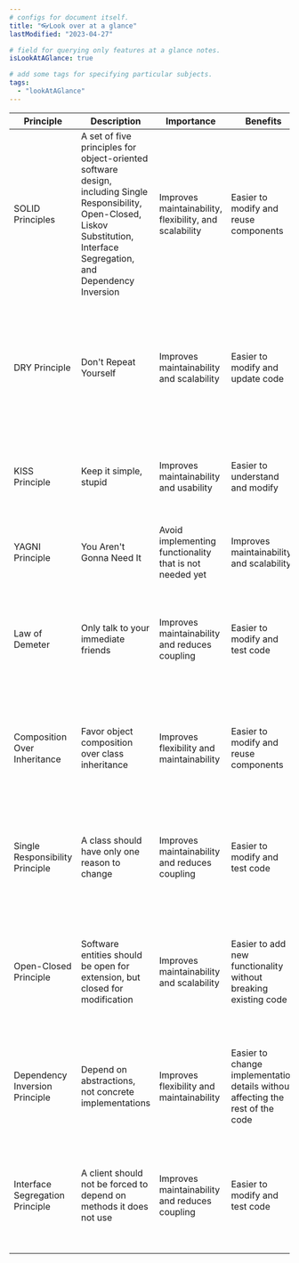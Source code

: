 ```yaml
---
# configs for document itself.
title: "👓Look over at a glance"
lastModified: "2023-04-27"

# field for querying only features at a glance notes.
isLookAtAGlance: true

# add some tags for specifying particular subjects.
tags:
  - "lookAtAGlance"
---
```

| Principle                       | Description                                                                                                                                                                      | Importance                                              | Benefits                                                                       | Examples                                                                                                                                                   | Best Practices                                                                                   | Bad                                                                                         | Good                                                                       |
| ------------------------------- | -------------------------------------------------------------------------------------------------------------------------------------------------------------------------------- | ------------------------------------------------------- | ------------------------------------------------------------------------------ | ---------------------------------------------------------------------------------------------------------------------------------------------------------- | ------------------------------------------------------------------------------------------------ | ------------------------------------------------------------------------------------------- | -------------------------------------------------------------------------- |
| SOLID Principles                | A set of five principles for object-oriented software design, including Single Responsibility, Open-Closed, Liskov Substitution, Interface Segregation, and Dependency Inversion | Improves maintainability, flexibility, and scalability  | Easier to modify and reuse components                                          | Designing classes with a single responsibility, using abstract classes or interfaces to define behavior, using dependency injection to invert dependencies | Apply these principles to achieve better code quality and reduce coupling and complexity         | [[Develop/Trees/Dev/Code/Design/Principles/SOLID/Single Responsibility Principle/BAD\|SRP]] | [[Develop/Trees/Dev/Code/Design/Principles/SOLID/Single Responsibility Principle/GOOD\|SRP]] |
| DRY Principle                   | Don't Repeat Yourself                                                                                                                                                            | Improves maintainability and scalability                | Easier to modify and update code                                               | Refactoring duplicated code into reusable functions or modules, using variables and functions instead of hard-coded values                                 | Avoid duplicating code or logic, and strive for code reuse                                       | [[Develop/Trees/Dev/Code/Design/Principles/Go example/DRY - BAD\|code]]                     | [[Develop/Trees/Dev/Code/Design/Principles/Go example/DRY - GOOD\|code]]   |
| KISS Principle                  | Keep it simple, stupid                                                                                                                                                           | Improves maintainability and usability                  | Easier to understand and modify                                                | Removing unnecessary complexity or features, avoiding over-engineering                                                                                     | Refactor complex code to make it simpler                                                         |                                                                                             |                                                                            |
| YAGNI Principle                 | You Aren't Gonna Need It                                                                                                                                                         | Avoid implementing functionality that is not needed yet | Improves maintainability and scalability                                       | Easier to modify and reduce the likelihood of introducing bugs                                                                                             | Avoiding premature optimization or adding unnecessary features                                   |                                                                                             |                                                                            |
| Law of Demeter                  | Only talk to your immediate friends                                                                                                                                              | Improves maintainability and reduces coupling           | Easier to modify and test code                                                 | Limiting the number of objects that a class interacts with, using method chaining to reduce coupling                                                       | Design classes with limited responsibilities and minimize the dependencies between objects       |                                                                                             |                                                                            |
| Composition Over Inheritance    | Favor object composition over class inheritance                                                                                                                                  | Improves flexibility and maintainability                | Easier to modify and reuse components                                          | Using interfaces or abstract classes to define behavior, composing objects to add functionality                                                            | Use design patterns such as the Decorator or Composite pattern                                   |                                                                                             |                                                                            |
| Single Responsibility Principle | A class should have only one reason to change                                                                                                                                    | Improves maintainability and reduces coupling           | Easier to modify and test code                                                 | Designing classes with a single responsibility, separating concerns into different classes or modules                                                      | Ensure that each class has a clear and well-defined responsibility                               |                                                                                             |                                                                            |
| Open-Closed Principle           | Software entities should be open for extension, but closed for modification                                                                                                      | Improves maintainability and scalability                | Easier to add new functionality without breaking existing code                 | Using abstract classes or interfaces to define behavior, implementing new behavior by adding new classes or methods                                        | Design software to be modular and extensible, using abstractions to reduce coupling              |                                                                                             |                                                                            |
| Dependency Inversion Principle  | Depend on abstractions, not concrete implementations                                                                                                                             | Improves flexibility and maintainability                | Easier to change implementation details without affecting the rest of the code | Using interfaces or abstract classes, injecting dependencies via constructors or setters                                                                   | Use design patterns such as the Dependency Injection or Inversion of Control (IoC) pattern       |                                                                                             |                                                                            |
| Interface Segregation Principle | A client should not be forced to depend on methods it does not use                                                                                                               | Improves maintainability and reduces coupling           | Easier to modify and test code                                                 | Separating interfaces into smaller, more specialized interfaces, avoiding "fat" interfaces with too many methods                                           | Design interfaces to be focused and cohesive, and avoid exposing unnecessary methods or behavior |                                                                                             |                                                                            |
